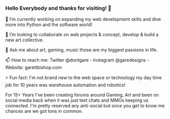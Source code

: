 ### Hello Everybody and thanks for visiting! 👋



  🔭 I’m currently working on expanding my web development skills and dive more into Python and the software world!
   
  👯 I’m looking to collaborate on web projects & concept, develop & build a new art collective.
  
  💬 Ask me about art, gaming, music those are my biggest passions in life.
  
  📫 How to reach me: Twitter @dontgare - Instagram @garedesigns - Website: garettbishop.com
  
  ⚡ Fun fact: I'm not brand new to the web space or technology my day time job for 10 years was warehouse automation and robotics!


For 15+ Years I've been creating forums around Gaming, Art and been on social media back when it was just text chats and MMOs keeping us connected. I'm pretty reserved any anti-social but once you get to know me chances are we got tons in common.
